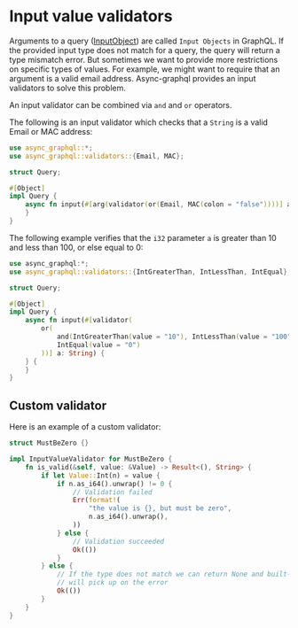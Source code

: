# Input value validators


Arguments to a query ([InputObject](define_input_object.md)) are called `Input Objects` in GraphQL. If the provided input type does not match for a query, the query will return a type mismatch error. But sometimes we want to provide more restrictions on specific types of values. For example, we might want to require that an argument is a valid email address. Async-graphql provides an input validators to solve this problem.

An input validator can be combined via `and` and `or` operators.


The following is an input validator which checks that a `String` is a valid Email or MAC address:


```rust
use async_graphql::*;
use async_graphql::validators::{Email, MAC};

struct Query;

#[Object]
impl Query {
    async fn input(#[arg(validator(or(Email, MAC(colon = "false"))))] a: String) {
    }
}
```


The following example verifies that the `i32` parameter `a` is greater than 10 and less than 100, or else equal to 0:

```rust
use async_graphql:*;
use async_graphql::validators::{IntGreaterThan, IntLessThan, IntEqual};

struct Query;

#[Object]
impl Query {
    async fn input(#[validator(
        or(
            and(IntGreaterThan(value = "10"), IntLessThan(value = "100")),
            IntEqual(value = "0")
        ))] a: String) {
    } {
    }
}
```

## Custom validator

Here is an example of a custom validator:

```rust
struct MustBeZero {}

impl InputValueValidator for MustBeZero {
    fn is_valid(&self, value: &Value) -> Result<(), String> {
        if let Value::Int(n) = value {
            if n.as_i64().unwrap() != 0 {
                // Validation failed
                Err(format!(
                    "the value is {}, but must be zero",
                    n.as_i64().unwrap(),
                ))
            } else {
                // Validation succeeded
                Ok(())
            }
        } else {
            // If the type does not match we can return None and built-in validations
            // will pick up on the error
            Ok(())
        }
    }
}
```
